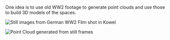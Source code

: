 One idea is to use old WW2 footage to generate point clouds and use those to build 3D models of the spaces.

![Still images from German WW2 Film shot in Kowel]()

![Point Cloud generated from still frames]()
